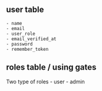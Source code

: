 ## user table
    - name                        
    - email                          
    - user_role                    
    - email_verified_at             
    - password                
    - remember_token             
 
## roles table / using gates
Two type of roles 
    - user
    - admin